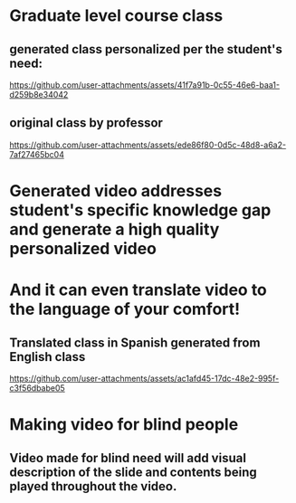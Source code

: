 # Graduate level course class
## generated class personalized per the student's need:
https://github.com/user-attachments/assets/41f7a91b-0c55-46e6-baa1-d259b8e34042

## original class by professor
https://github.com/user-attachments/assets/ede86f80-0d5c-48d8-a6a2-7af27465bc04

# Generated video addresses student's specific knowledge gap and generate a high quality personalized video


# And it can even translate video to the language of your comfort!
## Translated class in Spanish generated from English class
https://github.com/user-attachments/assets/ac1afd45-17dc-48e2-995f-c3f56dbabe05

# Making video for blind people
## Video made for blind need will add visual description of the slide and contents being played throughout the video.


